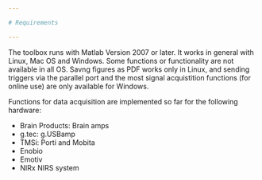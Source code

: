 ```yaml
---

# Requirements

---
```


The toolbox runs with Matlab Version 2007 or later. It works in general with Linux, Mac OS and Windows. Some functions or functionality are not available in all OS. Savng figures as PDF works only in Linux, and sending triggers via the parallel port and the most signal acquistition functions (for online use) are only available for Windows.

Functions for data acquisition are implemented so far for the following hardware:

* Brain Products: Brain amps
* g.tec: g.USBamp
* TMSi: Porti and Mobita
* Enobio
* Emotiv
* NIRx NIRS system
